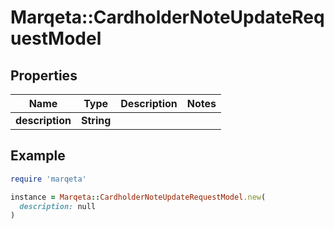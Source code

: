 # Marqeta::CardholderNoteUpdateRequestModel

## Properties

| Name | Type | Description | Notes |
| ---- | ---- | ----------- | ----- |
| **description** | **String** |  |  |

## Example

```ruby
require 'marqeta'

instance = Marqeta::CardholderNoteUpdateRequestModel.new(
  description: null
)
```

